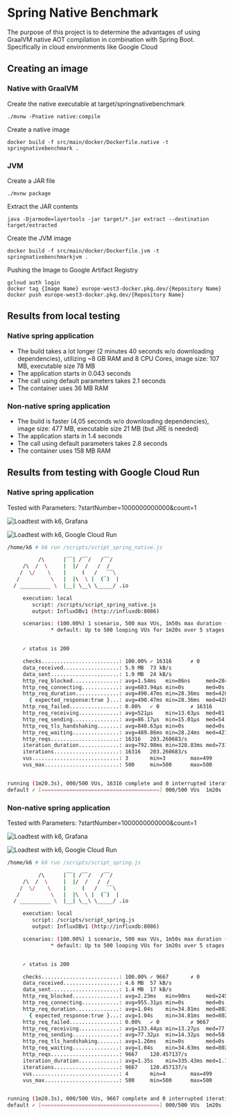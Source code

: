 # Spring Native Benchmark

The purpose of this project is to determine the advantages of using GraalVM native AOT compilation in combination with Spring Boot. Specifically in cloud environments like Google Cloud 

## Creating an image

### Native with GraalVM
Create the native executable at target/springnativebenchmark

```
./mvnw -Pnative native:compile
```

Create a native image

```
docker build -f src/main/docker/Dockerfile.native -t springnativebenchmark .
```

### JVM

Create a JAR file


```
./mvnw package
```

Extract the JAR contents

```
java -Djarmode=layertools -jar target/*.jar extract --destination target/extracted
```

Create the JVM image

```
docker build -f src/main/docker/Dockerfile.jvm -t springnativebenchmarkjvm .
```

Pushing the Image to Google Artifact Registry

```
gcloud auth login
docker tag {Image Name} europe-west3-docker.pkg.dev/{Repository Name}
docker push europe-west3-docker.pkg.dev/{Repository Name}
```

## Results from local testing

### Native spring application

* The build takes a lot longer (2 minutes 40 seconds w/o downloading dependencies), utilizing ~8 GB RAM and 8 CPU Cores, image size: 107 MB, executable size 78 MB
* The application starts in 0.043 seconds
* The call using default parameters takes 2.1 seconds
* The container uses 36 MB RAM

### Non-native spring application

* The build is faster (4,05 seconds w/o downloading dependencies), image size: 477 MB, executable size 21 MB (but JRE is needed)
* The application starts in 1.4 seconds
* The call using default parameters takes 2.8 seconds
* The container uses 158 MB RAM

## Results from testing with Google Cloud Run

### Native spring application

Tested with Parameters: ?startNumber=1000000000000&count=1

![Loadtest with k6, Grafana](results/grafana-k6-loadtest-native.png)

![Loadtest with k6, Google Cloud Run](results/google-cloud-run-k6-loadtest-native.png)

```bash
/home/k6 # k6 run /scripts/script_spring_native.js

          /\      |‾‾| /‾‾/   /‾‾/   
     /\  /  \     |  |/  /   /  /    
    /  \/    \    |     (   /   ‾‾\  
   /          \   |  |\  \ |  (‾)  | 
  / __________ \  |__| \__\ \_____/ .io

     execution: local
        script: /scripts/script_spring_native.js
        output: InfluxDBv1 (http://influxdb:8086)

     scenarios: (100.00%) 1 scenario, 500 max VUs, 1m50s max duration (incl. graceful stop):
              * default: Up to 500 looping VUs for 1m20s over 5 stages (gracefulRampDown: 30s, gracefulStop: 30s)


     ✓ status is 200

     checks.........................: 100.00% ✓ 16316      ✗ 0    
     data_received..................: 5.9 MB  73 kB/s
     data_sent......................: 1.9 MB  24 kB/s
     http_req_blocked...............: avg=1.54ms   min=86ns     med=284ns    max=272.9ms  p(90)=641ns    p(95)=1.26µs  
     http_req_connecting............: avg=683.94µs min=0s       med=0s       max=130.36ms p(90)=0s       p(95)=0s      
     http_req_duration..............: avg=490.47ms min=28.36ms  med=428.72ms max=2.8s     p(90)=974.41ms p(95)=1.2s    
       { expected_response:true }...: avg=490.47ms min=28.36ms  med=428.72ms max=2.8s     p(90)=974.41ms p(95)=1.2s    
     http_req_failed................: 0.00%   ✓ 0          ✗ 16316
     http_req_receiving.............: avg=521µs    min=13.63µs  med=81.38µs  max=51.67ms  p(90)=644.29µs p(95)=1.39ms  
     http_req_sending...............: avg=86.17µs  min=15.01µs  med=54.18µs  max=15.67ms  p(90)=140.06µs p(95)=202.95µs
     http_req_tls_handshaking.......: avg=840.63µs min=0s       med=0s       max=218.88ms p(90)=0s       p(95)=0s      
     http_req_waiting...............: avg=489.86ms min=28.24ms  med=427.48ms max=2.8s     p(90)=973.83ms p(95)=1.2s    
     http_reqs......................: 16316   203.260683/s
     iteration_duration.............: avg=792.98ms min=328.83ms med=731.28ms max=3.1s     p(90)=1.27s    p(95)=1.51s   
     iterations.....................: 16316   203.260683/s
     vus............................: 3       min=3        max=499
     vus_max........................: 500     min=500      max=500


running (1m20.3s), 000/500 VUs, 16316 complete and 0 interrupted iterations
default ✓ [======================================] 000/500 VUs  1m20s
```

### Non-native spring application

Tested with Parameters: ?startNumber=1000000000000&count=1

![Loadtest with k6, Grafana](results/grafana-k6-loadtest.png)

![Loadtest with k6, Google Cloud Run](results/google-cloud-run-k6-loadtest.png)

```bash
/home/k6 # k6 run /scripts/script_spring.js

          /\      |‾‾| /‾‾/   /‾‾/   
     /\  /  \     |  |/  /   /  /    
    /  \/    \    |     (   /   ‾‾\  
   /          \   |  |\  \ |  (‾)  | 
  / __________ \  |__| \__\ \_____/ .io

     execution: local
        script: /scripts/script_spring.js
        output: InfluxDBv1 (http://influxdb:8086)

     scenarios: (100.00%) 1 scenario, 500 max VUs, 1m50s max duration (incl. graceful stop):
              * default: Up to 500 looping VUs for 1m20s over 5 stages (gracefulRampDown: 30s, gracefulStop: 30s)


     ✓ status is 200

     checks.........................: 100.00% ✓ 9667       ✗ 0    
     data_received..................: 4.6 MB  57 kB/s
     data_sent......................: 1.4 MB  17 kB/s
     http_req_blocked...............: avg=2.23ms   min=90ns     med=245ns    max=189.45ms p(90)=582ns    p(95)=35.69ms 
     http_req_connecting............: avg=955.31µs min=0s       med=0s       max=96.81ms  p(90)=0s       p(95)=14.02ms 
     http_req_duration..............: avg=1.04s    min=34.81ms  med=802.21ms max=6.68s    p(90)=2.24s    p(95)=2.85s   
       { expected_response:true }...: avg=1.04s    min=34.81ms  med=802.21ms max=6.68s    p(90)=2.24s    p(95)=2.85s   
     http_req_failed................: 0.00%   ✓ 0          ✗ 9667 
     http_req_receiving.............: avg=133.44µs min=13.27µs  med=77.22µs  max=39.33ms  p(90)=151.77µs p(95)=322.28µs
     http_req_sending...............: avg=77.32µs  min=14.32µs  med=58.13µs  max=32.75ms  p(90)=121.29µs p(95)=154.25µs
     http_req_tls_handshaking.......: avg=1.26ms   min=0s       med=0s       max=92.42ms  p(90)=0s       p(95)=20.91ms 
     http_req_waiting...............: avg=1.04s    min=34.63ms  med=802.03ms max=6.68s    p(90)=2.24s    p(95)=2.85s   
     http_reqs......................: 9667    120.457137/s
     iteration_duration.............: avg=1.35s    min=335.43ms med=1.1s     max=7.02s    p(90)=2.54s    p(95)=3.16s   
     iterations.....................: 9667    120.457137/s
     vus............................: 4       min=4        max=499
     vus_max........................: 500     min=500      max=500


running (1m20.3s), 000/500 VUs, 9667 complete and 0 interrupted iterations
default ✓ [======================================] 000/500 VUs  1m20s
```
